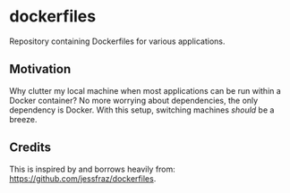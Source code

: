 # dockerfiles

Repository containing Dockerfiles for various applications.

## Motivation

Why clutter my local machine when most applications can be run within a Docker container? No more worrying about dependencies, the only dependency is Docker. With this setup, switching machines _should_ be a breeze.

## Credits

This is inspired by and borrows heavily from: https://github.com/jessfraz/dockerfiles.
